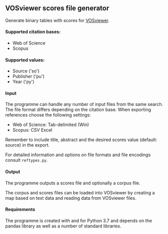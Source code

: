 ## VOSviewer scores file generator

Generate binary tables with scores for [VOSviewer](http://www.vosviewer.com/).

#### Supported citation bases:
- Web of Science
- Scopus

#### Supported values:
- Source ('so')
- Publisher ('pu')
- Year ('py')

#### Input
The programme can handle any number of input files from the same search. The file format differs depending on the citation base. When exporting references choose the following settings:
- Web of Science: Tab-delimited (Win)
- Scopus: CSV Excel

Remember to include title, abstract and the desired scores value (default: source) in the export.

For detailed information and options on file formats and file encodings consult `reftypes.py`.

#### Output
The programme outputs a scores file and optionally a corpus file.

The corpus and scores files can be loaded into VOSviewer by creating a map based on text data and reading data from VOSviewer files.

#### Requirements
The programme is created with and for Python 3.7 and depends on the pandas library as well as a number of standard libraries.
